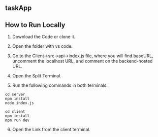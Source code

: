 ## taskApp


## How to Run Locally

1. Download the Code or clone it.
2. Open the folder with vs code.
3. Go to the Client->src->api->index.js file, where you will find baseURL, uncomment the localhost URL, and comment on the backend-hosted URL.

  

5. Open the Split Terminal.

6. Run the following commands in both terminals.


```
cd server
npm install
node index.js
```

```
cd client
npm install
npm run dev
```

6. Open the Link from the client terminal.
